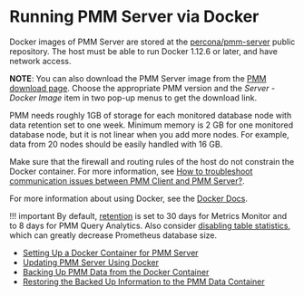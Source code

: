 # Running PMM Server via Docker

Docker images of PMM Server are stored at the [percona/pmm-server](https://hub.docker.com/r/percona/pmm-server/tags/) public repository. The host must be able to run Docker 1.12.6 or later, and have network access.

**NOTE**: You can also download the PMM Server image from the [PMM download page](https://www.percona.com/downloads/pmm/). Choose the appropriate PMM version and the *Server - Docker Image* item in two pop-up menus to get the download link.

PMM needs roughly 1GB of storage for each monitored database node with data retention set to one week. Minimum memory is 2 GB for one monitored database node, but it is not linear when you add more nodes.  For example, data from 20 nodes should be easily handled with 16 GB.

Make sure that the firewall and routing rules of the host do not constrain the Docker container. For more information, see [How to troubleshoot communication issues between PMM Client and PMM Server?](../../faq.md#troubleshoot-connection).

For more information about using Docker, see the [Docker Docs](https://docs.docker.com).

!!! important
    By default, [retention](../../glossary.terminology.md#data-retention) is set to 30 days for
   Metrics Monitor and to 8 days for PMM Query Analytics.  Also consider [disabling table statistics](../../faq.md#performance-issues), which can greatly decrease Prometheus database size.


* [Setting Up a Docker Container for PMM Server](docker.setting-up.md)
* [Updating PMM Server Using Docker](docker.upgrading.md)
* [Backing Up PMM Data from the Docker Container](docker.backing-up.md)
* [Restoring the Backed Up Information to the PMM Data Container](docker.restoring.md)
